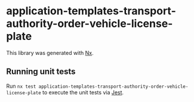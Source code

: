 # application-templates-transport-authority-order-vehicle-license-plate

This library was generated with [Nx](https://nx.dev).

## Running unit tests

Run `nx test application-templates-transport-authority-order-vehicle-license-plate` to execute the unit tests via [Jest](https://jestjs.io).
